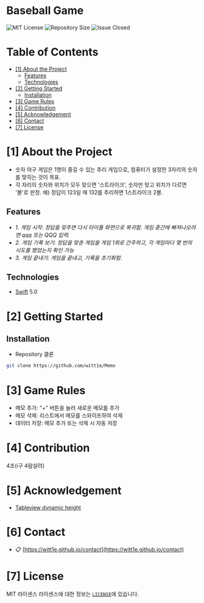 # Baseball Game
<!--배지-->
![MIT License][license-shield] ![Repository Size][repository-size-shield] ![Issue Closed][issue-closed-shield]

<!--목차-->
# Table of Contents
- [[1] About the Project](#1-about-the-project)
  - [Features](#features)
  - [Technologies](#technologies)
- [[2] Getting Started](#2-getting-started)
  - [Installation](#installation)
- [[3] Game Rules](#3-game-rules)
- [[4] Contribution](#4-contribution)
- [[5] Acknowledgement](#5-acknowledgement)
- [[6] Contact](#6-contact)
- [[7] License](#7-license)

# [1] About the Project
- 숫자 야구 게임은 1명이 즐길 수 있는 추리 게임으로, 컴퓨터가 설정한 3자리의 숫자를 맞히는 것이 목표.
- 각 자리의 숫자와 위치가 모두 맞으면 '스트라이크', 숫자만 맞고 위치가 다르면 '볼'로 판정. 예) 정답이 123일 때 132를 추리하면 1스트라이크 2볼.
>

## Features
- *1. 게임 시작: 정답을 맞추면 다시 타이틀 화면으로 복귀함. 게임 중간에 빠져나오려면 qqq 또는 QQQ 입력.*
- *2. 게임 기록 보기: 정답을 맞춘 게임을 게임 1회로 간주하고, 각 게임마다 몇 번의 시도를 했었는지 확인 가능*
- *3. 게임 끝내기: 게임을 끝내고, 기록을 초기화함.*

## Technologies
- [Swift](https://www.swift.org) 5.0

# [2] Getting Started

## Installation
- Repository 클론
```bash
git clone https://github.com/witt1e/Memo
```

# [3] Game Rules
- 메모 추가: "+" 버튼을 눌러 새로운 메모를 추가
- 메모 삭제: 리스트에서 메모를 스와이프하여 삭제
- 데이터 저장: 메모 추가 또는 삭제 시 자동 저장

# [4] Contribution
4조(i구 4람살려)

# [5] Acknowledgement
- [Tableview dynamic height](https://stackoverflow.com/questions/30494702/dynamic-height-issue-for-uitableview-cells-swift)

# [6] Contact
- 📋 [https://witt1e.github.io/contact](https://witt1e.github.io/contact)

# [7] License
MIT 라이센스
라이센스에 대한 정보는 [`LICENSE`][license-url]에 있습니다.

<!--Url for Badges-->
[license-shield]: https://img.shields.io/github/license/dev-ujin/readme-template?labelColor=D8D8D8&color=04B4AE
[repository-size-shield]: https://img.shields.io/github/repo-size/dev-ujin/readme-template?labelColor=D8D8D8&color=BE81F7
[issue-closed-shield]: https://img.shields.io/github/issues-closed/dev-ujin/readme-template?labelColor=D8D8D8&color=FE9A2E

<!--URLS-->
[license-url]: LICENSE.md
